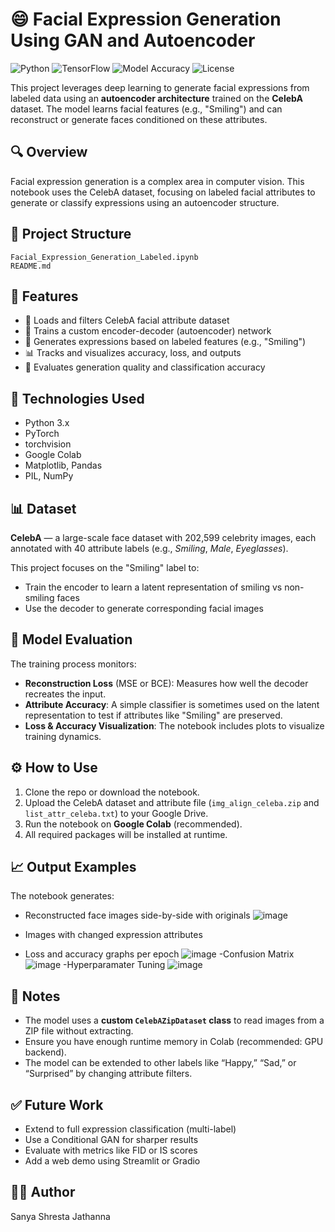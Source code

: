# 😄 Facial Expression Generation Using GAN and Autoencoder

![Python](https://img.shields.io/badge/Python-3.8%2B-blue.svg)
![TensorFlow](https://img.shields.io/badge/TensorFlow-2.x-orange?logo=tensorflow)
![Model Accuracy](https://img.shields.io/badge/Accuracy-90%25%2B-brightgreen?style=for-the-badge&logo=tensorflow)
![License](https://img.shields.io/badge/License-MIT-green.svg)


This project leverages deep learning to generate facial expressions from labeled data using an **autoencoder architecture** trained on the **CelebA** dataset. The model learns facial features (e.g., "Smiling") and can reconstruct or generate faces conditioned on these attributes.

## 🔍 Overview

Facial expression generation is a complex area in computer vision. This notebook uses the CelebA dataset, focusing on labeled facial attributes to generate or classify expressions using an autoencoder structure.

## 📁 Project Structure

```
Facial_Expression_Generation_Labeled.ipynb
README.md
```

## 🚀 Features

- 📂 Loads and filters CelebA facial attribute dataset
- 🧠 Trains a custom encoder-decoder (autoencoder) network
- 🎨 Generates expressions based on labeled features (e.g., "Smiling")
- 📊 Tracks and visualizes accuracy, loss, and outputs
- 🧪 Evaluates generation quality and classification accuracy

## 🧰 Technologies Used

- Python 3.x
- PyTorch
- torchvision
- Google Colab
- Matplotlib, Pandas
- PIL, NumPy

## 📊 Dataset

**CelebA** — a large-scale face dataset with 202,599 celebrity images, each annotated with 40 attribute labels (e.g., *Smiling*, *Male*, *Eyeglasses*).

This project focuses on the "Smiling" label to:
- Train the encoder to learn a latent representation of smiling vs non-smiling faces
- Use the decoder to generate corresponding facial images

## 🧪 Model Evaluation

The training process monitors:

- **Reconstruction Loss** (MSE or BCE): Measures how well the decoder recreates the input.
- **Attribute Accuracy**: A simple classifier is sometimes used on the latent representation to test if attributes like "Smiling" are preserved.
- **Loss & Accuracy Visualization**: The notebook includes plots to visualize training dynamics.

## ⚙️ How to Use

1. Clone the repo or download the notebook.
2. Upload the CelebA dataset and attribute file (`img_align_celeba.zip` and `list_attr_celeba.txt`) to your Google Drive.
3. Run the notebook on **Google Colab** (recommended).
4. All required packages will be installed at runtime.

## 📈 Output Examples

The notebook generates:

- Reconstructed face images side-by-side with originals
  ![image](https://github.com/user-attachments/assets/ea4a7ad2-90b4-4695-ac61-728390d96656)

- Images with changed expression attributes
- Loss and accuracy graphs per epoch
 ![image](https://github.com/user-attachments/assets/64045dc5-35a6-492e-a41d-b7ac5a317222)
-Confusion Matrix
![image](https://github.com/user-attachments/assets/3f677031-08d7-4636-84a1-5d501215d05f)
-Hyperparamater Tuning
![image](https://github.com/user-attachments/assets/2f701c82-709b-4f23-ad3a-72ec85ae1458)




## 📌 Notes

- The model uses a **custom `CelebAZipDataset` class** to read images from a ZIP file without extracting.
- Ensure you have enough runtime memory in Colab (recommended: GPU backend).
- The model can be extended to other labels like “Happy,” “Sad,” or “Surprised” by changing attribute filters.

## ✅ Future Work

- Extend to full expression classification (multi-label)
- Use a Conditional GAN for sharper results
- Evaluate with metrics like FID or IS scores
- Add a web demo using Streamlit or Gradio

## 👨‍💻 Author
Sanya Shresta Jathanna
 
